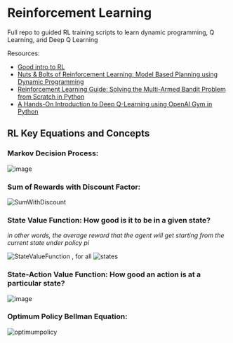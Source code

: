 <!-- To develop equations, use: https://www.codecogs.com/latex/eqneditor.php and use the URL link to embed into markdown.-->


# Reinforcement Learning
Full repo to guided RL training scripts to learn dynamic programming, Q Learning, and Deep Q Learning

Resources: 

* [Good intro to RL](https://medium.com/@m.alzantot/deep-reinforcement-learning-demysitifed-episode-2-policy-iteration-value-iteration-and-q-978f9e89ddaa)
* [Nuts & Bolts of Reinforcement Learning: Model Based Planning using Dynamic Programming](https://www.analyticsvidhya.com/blog/2018/09/reinforcement-learning-model-based-planning-dynamic-programming/)
* [Reinforcement Learning Guide: Solving the Multi-Armed Bandit Problem from Scratch in Python](https://www.analyticsvidhya.com/blog/2018/09/reinforcement-multi-armed-bandit-scratch-python/?utm_source=blog&utm_medium=introduction-deep-q-learning-python)
* [A Hands-On Introduction to Deep Q-Learning using OpenAI Gym in Python](https://www.analyticsvidhya.com/blog/2019/04/introduction-deep-q-learning-python/)



## RL Key Equations and Concepts

### Markov Decision Process: 

![image](https://user-images.githubusercontent.com/31008838/124795723-57cd0900-df1e-11eb-91d1-1535a60c1c96.png)


### Sum of Rewards with Discount Factor: 

![SumWithDiscount](https://latex.codecogs.com/gif.latex?\LARGE&space;G_t\doteq&space;R_{t&plus;1}&space;&plus;&space;\gamma&space;R_{t&plus;2}&space;&plus;&space;\gamma^2&space;R_{t&plus;3}&plus;...=\sum_{k=0}^{\infty&space;}&space;\gamma^k&space;R_{t&plus;k&plus;1})


### State Value Function: How good is it to be in a given state?
*in other words, the average reward that the agent will get starting from the current state under policy pi*

![StateValueFunction](https://latex.codecogs.com/gif.latex?\large&space;v_{\pi&space;}(s)&space;\doteq&space;\mathbb{E}_{\pi}[G\displaystyle&space;_t&space;\mid&space;S_t&space;=&space;s]&space;=&space;\mathbb{E}_{\pi}&space;[\sum_{k=0}^{\infty}&space;\gamma^kR_{t&plus;k&plus;1}&space;\mid&space;S_t=s])  , for all  ![states](https://latex.codecogs.com/gif.latex?\inline&space;\large&space;s\epsilon&space;S)


### State-Action Value Function: How good an action is at a particular state?

![image](https://latex.codecogs.com/gif.latex?q_&space;\pi(s,a)&space;\doteq&space;\mathbb{E}_\pi[G_T&space;\mid&space;S_t&space;=&space;s,&space;A_t&space;=&space;a]&space;=&space;\mathbb{E}_\pi[\sum_{k=0}^{\infty}&space;\gamma^k&space;R_{t&plus;k&plus;1}&space;\mid&space;S_t=s,&space;A_t&space;=&space;a])

### Optimum Policy Bellman Equation:
![optimumpolicy](https://latex.codecogs.com/gif.latex?{\pi}'(s)\doteq&space;\textup{argmax}(a)&space;\mathbb{E}[R_{t&plus;1}&plus;\gamma&space;v_\pi(S_{t&plus;1})&space;\mid&space;S_t&space;=&space;s,&space;A_t&space;=&space;a])


